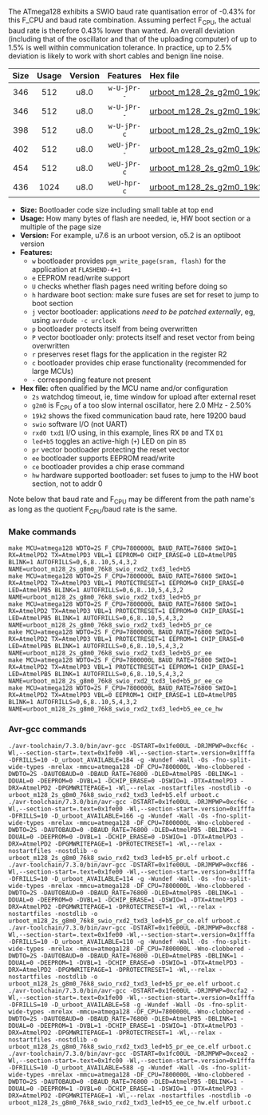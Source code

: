 The ATmega128 exhibits a SWIO baud rate quantisation error of -0.43% for this F_CPU and baud rate combination. Assuming perfect F<sub>CPU</sub>, the actual baud rate is therefore 0.43% lower than wanted. An overall deviation (including that of the oscillator and that of the uploading computer) of up to 1.5% is well within communication tolerance. In practice, up to 2.5% deviation is likely to work with short cables and benign line noise.

|Size|Usage|Version|Features|Hex file|
|:-:|:-:|:-:|:-:|:--|
|346|512|u8.0|`w-U-jPr--`|[urboot_m128_2s_g2m0_19k2_swio_rxd2_txd3_led+b5.hex](https://raw.githubusercontent.com/stefanrueger/urboot.hex/main/mcus/atmega128/watchdog_2_s/internal_oscillator_g-2.50%25/%2B2m000000_hz/%2B%2B19k2_baud/uart1_rxd2_txd3/led%2Bb5/urboot_m128_2s_g2m0_19k2_swio_rxd2_txd3_led%2Bb5.hex)|
|346|512|u8.0|`w-U-jPr--`|[urboot_m128_2s_g2m0_19k2_swio_rxd2_txd3_led+b5_pr.hex](https://raw.githubusercontent.com/stefanrueger/urboot.hex/main/mcus/atmega128/watchdog_2_s/internal_oscillator_g-2.50%25/%2B2m000000_hz/%2B%2B19k2_baud/uart1_rxd2_txd3/led%2Bb5/urboot_m128_2s_g2m0_19k2_swio_rxd2_txd3_led%2Bb5_pr.hex)|
|398|512|u8.0|`w-U-jPr-c`|[urboot_m128_2s_g2m0_19k2_swio_rxd2_txd3_led+b5_pr_ce.hex](https://raw.githubusercontent.com/stefanrueger/urboot.hex/main/mcus/atmega128/watchdog_2_s/internal_oscillator_g-2.50%25/%2B2m000000_hz/%2B%2B19k2_baud/uart1_rxd2_txd3/led%2Bb5/urboot_m128_2s_g2m0_19k2_swio_rxd2_txd3_led%2Bb5_pr_ce.hex)|
|402|512|u8.0|`weU-jPr--`|[urboot_m128_2s_g2m0_19k2_swio_rxd2_txd3_led+b5_pr_ee.hex](https://raw.githubusercontent.com/stefanrueger/urboot.hex/main/mcus/atmega128/watchdog_2_s/internal_oscillator_g-2.50%25/%2B2m000000_hz/%2B%2B19k2_baud/uart1_rxd2_txd3/led%2Bb5/urboot_m128_2s_g2m0_19k2_swio_rxd2_txd3_led%2Bb5_pr_ee.hex)|
|454|512|u8.0|`weU-jPr-c`|[urboot_m128_2s_g2m0_19k2_swio_rxd2_txd3_led+b5_pr_ee_ce.hex](https://raw.githubusercontent.com/stefanrueger/urboot.hex/main/mcus/atmega128/watchdog_2_s/internal_oscillator_g-2.50%25/%2B2m000000_hz/%2B%2B19k2_baud/uart1_rxd2_txd3/led%2Bb5/urboot_m128_2s_g2m0_19k2_swio_rxd2_txd3_led%2Bb5_pr_ee_ce.hex)|
|436|1024|u8.0|`weU-hpr-c`|[urboot_m128_2s_g2m0_19k2_swio_rxd2_txd3_led+b5_ee_ce_hw.hex](https://raw.githubusercontent.com/stefanrueger/urboot.hex/main/mcus/atmega128/watchdog_2_s/internal_oscillator_g-2.50%25/%2B2m000000_hz/%2B%2B19k2_baud/uart1_rxd2_txd3/led%2Bb5/urboot_m128_2s_g2m0_19k2_swio_rxd2_txd3_led%2Bb5_ee_ce_hw.hex)|

- **Size:** Bootloader code size including small table at top end
- **Usage:** How many bytes of flash are needed, ie, HW boot section or a multiple of the page size
- **Version:** For example, u7.6 is an urboot version, o5.2 is an optiboot version
- **Features:**
  + `w` bootloader provides `pgm_write_page(sram, flash)` for the application at `FLASHEND-4+1`
  + `e` EEPROM read/write support
  + `U` checks whether flash pages need writing before doing so
  + `h` hardware boot section: make sure fuses are set for reset to jump to boot section
  + `j` vector bootloader: applications *need to be patched externally*, eg, using `avrdude -c urclock`
  + `p` bootloader protects itself from being overwritten
  + `P` vector bootloader only: protects itself and reset vector from being overwritten
  + `r` preserves reset flags for the application in the register R2
  + `c` bootloader provides chip erase functionality (recommended for large MCUs)
  + `-` corresponding feature not present
- **Hex file:** often qualified by the MCU name and/or configuration
  + `2s` watchdog timeout, ie, time window for upload after external reset
  + `g2m0` is F<sub>CPU</sub> of a too slow internal oscillator, here 2.0 MHz - 2.50%
  + `19k2` shows the fixed communication baud rate, here 19200 baud
  + `swio` software I/O (not UART)
  + `rxd0 txd1` I/O using, in this example, lines RX `D0` and TX `D1`
  + `led+b5` toggles an active-high (`+`) LED on pin `B5`
  + `pr` vector bootloader protecting the reset vector
  + `ee` bootloader supports EEPROM read/write
  + `ce` bootloader provides a chip erase command
  + `hw` hardware supported bootloader: set fuses to jump to the HW boot section, not to addr 0


Note below that baud rate and F<sub>CPU</sub> may be different from the path name's as long as the quotient F<sub>CPU</sub>/baud rate is the same.

### Make commands
```
make MCU=atmega128 WDTO=2S F_CPU=7800000L BAUD_RATE=76800 SWIO=1 RX=AtmelPD2 TX=AtmelPD3 VBL=1 EEPROM=0 CHIP_ERASE=0 LED=AtmelPB5 BLINK=1 AUTOFRILLS=0,6,8..10,5,4,3,2 NAME=urboot_m128_2s_g8m0_76k8_swio_rxd2_txd3_led+b5
make MCU=atmega128 WDTO=2S F_CPU=7800000L BAUD_RATE=76800 SWIO=1 RX=AtmelPD2 TX=AtmelPD3 VBL=1 PROTECTRESET=1 EEPROM=0 CHIP_ERASE=0 LED=AtmelPB5 BLINK=1 AUTOFRILLS=0,6,8..10,5,4,3,2 NAME=urboot_m128_2s_g8m0_76k8_swio_rxd2_txd3_led+b5_pr
make MCU=atmega128 WDTO=2S F_CPU=7800000L BAUD_RATE=76800 SWIO=1 RX=AtmelPD2 TX=AtmelPD3 VBL=1 PROTECTRESET=1 EEPROM=0 CHIP_ERASE=1 LED=AtmelPB5 BLINK=1 AUTOFRILLS=0,6,8..10,5,4,3,2 NAME=urboot_m128_2s_g8m0_76k8_swio_rxd2_txd3_led+b5_pr_ce
make MCU=atmega128 WDTO=2S F_CPU=7800000L BAUD_RATE=76800 SWIO=1 RX=AtmelPD2 TX=AtmelPD3 VBL=1 PROTECTRESET=1 EEPROM=1 CHIP_ERASE=0 LED=AtmelPB5 BLINK=1 AUTOFRILLS=0,6,8..10,5,4,3,2 NAME=urboot_m128_2s_g8m0_76k8_swio_rxd2_txd3_led+b5_pr_ee
make MCU=atmega128 WDTO=2S F_CPU=7800000L BAUD_RATE=76800 SWIO=1 RX=AtmelPD2 TX=AtmelPD3 VBL=1 PROTECTRESET=1 EEPROM=1 CHIP_ERASE=1 LED=AtmelPB5 BLINK=1 AUTOFRILLS=0,6,8..10,5,4,3,2 NAME=urboot_m128_2s_g8m0_76k8_swio_rxd2_txd3_led+b5_pr_ee_ce
make MCU=atmega128 WDTO=2S F_CPU=7800000L BAUD_RATE=76800 SWIO=1 RX=AtmelPD2 TX=AtmelPD3 VBL=0 EEPROM=1 CHIP_ERASE=1 LED=AtmelPB5 BLINK=1 AUTOFRILLS=0,6,8..10,5,4,3,2 NAME=urboot_m128_2s_g8m0_76k8_swio_rxd2_txd3_led+b5_ee_ce_hw
```

### Avr-gcc commands
```
./avr-toolchain/7.3.0/bin/avr-gcc -DSTART=0x1fe00UL -DRJMPWP=0xcf6c -Wl,--section-start=.text=0x1fe00 -Wl,--section-start=.version=0x1fffa -DFRILLS=10 -D_urboot_AVAILABLE=184 -g -Wundef -Wall -Os -fno-split-wide-types -mrelax -mmcu=atmega128 -DF_CPU=7800000L -Wno-clobbered -DWDTO=2S -DAUTOBAUD=0 -DBAUD_RATE=76800 -DLED=AtmelPB5 -DBLINK=1 -DDUAL=0 -DEEPROM=0 -DVBL=1 -DCHIP_ERASE=0 -DSWIO=1 -DTX=AtmelPD3 -DRX=AtmelPD2 -DPGMWRITEPAGE=1 -Wl,--relax -nostartfiles -nostdlib -o urboot_m128_2s_g8m0_76k8_swio_rxd2_txd3_led+b5.elf urboot.c
./avr-toolchain/7.3.0/bin/avr-gcc -DSTART=0x1fe00UL -DRJMPWP=0xcf6c -Wl,--section-start=.text=0x1fe00 -Wl,--section-start=.version=0x1fffa -DFRILLS=10 -D_urboot_AVAILABLE=166 -g -Wundef -Wall -Os -fno-split-wide-types -mrelax -mmcu=atmega128 -DF_CPU=7800000L -Wno-clobbered -DWDTO=2S -DAUTOBAUD=0 -DBAUD_RATE=76800 -DLED=AtmelPB5 -DBLINK=1 -DDUAL=0 -DEEPROM=0 -DVBL=1 -DCHIP_ERASE=0 -DSWIO=1 -DTX=AtmelPD3 -DRX=AtmelPD2 -DPGMWRITEPAGE=1 -DPROTECTRESET=1 -Wl,--relax -nostartfiles -nostdlib -o urboot_m128_2s_g8m0_76k8_swio_rxd2_txd3_led+b5_pr.elf urboot.c
./avr-toolchain/7.3.0/bin/avr-gcc -DSTART=0x1fe00UL -DRJMPWP=0xcf86 -Wl,--section-start=.text=0x1fe00 -Wl,--section-start=.version=0x1fffa -DFRILLS=10 -D_urboot_AVAILABLE=114 -g -Wundef -Wall -Os -fno-split-wide-types -mrelax -mmcu=atmega128 -DF_CPU=7800000L -Wno-clobbered -DWDTO=2S -DAUTOBAUD=0 -DBAUD_RATE=76800 -DLED=AtmelPB5 -DBLINK=1 -DDUAL=0 -DEEPROM=0 -DVBL=1 -DCHIP_ERASE=1 -DSWIO=1 -DTX=AtmelPD3 -DRX=AtmelPD2 -DPGMWRITEPAGE=1 -DPROTECTRESET=1 -Wl,--relax -nostartfiles -nostdlib -o urboot_m128_2s_g8m0_76k8_swio_rxd2_txd3_led+b5_pr_ce.elf urboot.c
./avr-toolchain/7.3.0/bin/avr-gcc -DSTART=0x1fe00UL -DRJMPWP=0xcf88 -Wl,--section-start=.text=0x1fe00 -Wl,--section-start=.version=0x1fffa -DFRILLS=10 -D_urboot_AVAILABLE=110 -g -Wundef -Wall -Os -fno-split-wide-types -mrelax -mmcu=atmega128 -DF_CPU=7800000L -Wno-clobbered -DWDTO=2S -DAUTOBAUD=0 -DBAUD_RATE=76800 -DLED=AtmelPB5 -DBLINK=1 -DDUAL=0 -DEEPROM=1 -DVBL=1 -DCHIP_ERASE=0 -DSWIO=1 -DTX=AtmelPD3 -DRX=AtmelPD2 -DPGMWRITEPAGE=1 -DPROTECTRESET=1 -Wl,--relax -nostartfiles -nostdlib -o urboot_m128_2s_g8m0_76k8_swio_rxd2_txd3_led+b5_pr_ee.elf urboot.c
./avr-toolchain/7.3.0/bin/avr-gcc -DSTART=0x1fe00UL -DRJMPWP=0xcfa2 -Wl,--section-start=.text=0x1fe00 -Wl,--section-start=.version=0x1fffa -DFRILLS=10 -D_urboot_AVAILABLE=58 -g -Wundef -Wall -Os -fno-split-wide-types -mrelax -mmcu=atmega128 -DF_CPU=7800000L -Wno-clobbered -DWDTO=2S -DAUTOBAUD=0 -DBAUD_RATE=76800 -DLED=AtmelPB5 -DBLINK=1 -DDUAL=0 -DEEPROM=1 -DVBL=1 -DCHIP_ERASE=1 -DSWIO=1 -DTX=AtmelPD3 -DRX=AtmelPD2 -DPGMWRITEPAGE=1 -DPROTECTRESET=1 -Wl,--relax -nostartfiles -nostdlib -o urboot_m128_2s_g8m0_76k8_swio_rxd2_txd3_led+b5_pr_ee_ce.elf urboot.c
./avr-toolchain/7.3.0/bin/avr-gcc -DSTART=0x1fc00UL -DRJMPWP=0xcea2 -Wl,--section-start=.text=0x1fc00 -Wl,--section-start=.version=0x1fffa -DFRILLS=10 -D_urboot_AVAILABLE=588 -g -Wundef -Wall -Os -fno-split-wide-types -mrelax -mmcu=atmega128 -DF_CPU=7800000L -Wno-clobbered -DWDTO=2S -DAUTOBAUD=0 -DBAUD_RATE=76800 -DLED=AtmelPB5 -DBLINK=1 -DDUAL=0 -DEEPROM=1 -DVBL=0 -DCHIP_ERASE=1 -DSWIO=1 -DTX=AtmelPD3 -DRX=AtmelPD2 -DPGMWRITEPAGE=1 -Wl,--relax -nostartfiles -nostdlib -o urboot_m128_2s_g8m0_76k8_swio_rxd2_txd3_led+b5_ee_ce_hw.elf urboot.c
```

